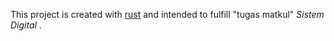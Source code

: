 This project is created with [rust](https://www.rust-lang.org/) and intended to fulfill "tugas matkul" <i>Sistem Digital</i> .
